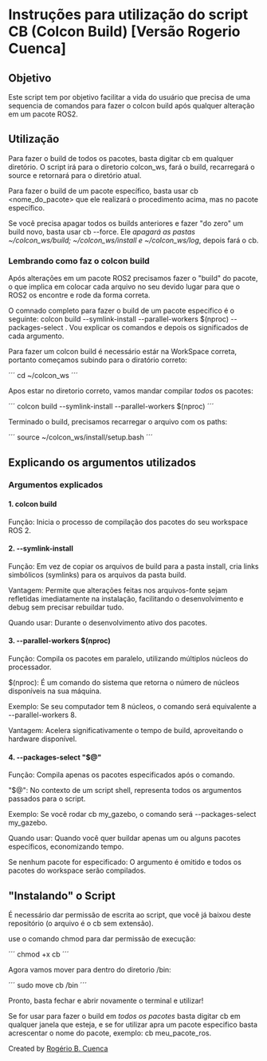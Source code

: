 # Instruções para  utilização do script CB (Colcon Build) [Versão Rogerio Cuenca]

## Objetivo
Este script tem por objetivo facilitar a vida do usuário que precisa de uma sequencia
de comandos para fazer o colcon build após qualquer alteração em um pacote ROS2.

## Utilização

Para fazer o build de todos os pacotes, basta digitar cb em qualquer diretório. O script irá para o diretorio colcon_ws, fará o build, recarregará o source e retornará para o diretório atual.

Para fazer o build de um pacote específico, basta usar cb <nome_do_pacote> que ele realizará o procedimento acima, mas no pacote específico.

Se você precisa apagar todos os builds anteriores e fazer "do zero" um build novo, basta usar cb --force. Ele *apagará as pastas ~/colcon_ws/build; ~/colcon_ws/install e ~/colcon_ws/log*, depois fará o cb.

### Lembrando como faz o colcon build
Após alterações em um pacote ROS2 precisamos fazer o "build" do pacote, o que implica
em colocar cada arquivo no seu devido lugar para que o ROS2 os encontre e rode da forma
correta.

O comnado completo para fazer o build de um pacote especifico é o seguinte:
colcon build --symlink-install --parallel-workers $(nproc) --packages-select <nome do pacote>. Vou explicar os comandos e depois os significados de cada argumento.

Para fazer um colcon build é necessário estár na WorkSpace correta, portanto começamos
subindo para o diratório correto:

´´´
cd ~/colcon_ws
´´´

Apos estar no diretorio correto, vamos mandar compilar *todos* os pacotes:

´´´
colcon build --symlink-install --parallel-workers $(nproc)
´´´

Terminado o build, precisamos recarregar o arquivo com os paths:

´´´
source ~/colcon_ws/install/setup.bash
´´´ 

## Explicando os argumentos utilizados

### Argumentos explicados

#### 1. colcon build
Função: Inicia o processo de compilação dos pacotes do seu workspace ROS 2.

#### 2. --symlink-install
Função: Em vez de copiar os arquivos de build para a pasta install, cria links simbólicos (symlinks) para os arquivos da pasta build.

Vantagem: Permite que alterações feitas nos arquivos-fonte sejam refletidas imediatamente na instalação, facilitando o desenvolvimento e debug sem precisar rebuildar tudo.

Quando usar: Durante o desenvolvimento ativo dos pacotes.

#### 3. --parallel-workers $(nproc)
Função: Compila os pacotes em paralelo, utilizando múltiplos núcleos do processador.

$(nproc): É um comando do sistema que retorna o número de núcleos disponíveis na sua máquina.

Exemplo: Se seu computador tem 8 núcleos, o comando será equivalente a --parallel-workers 8.

Vantagem: Acelera significativamente o tempo de build, aproveitando o hardware disponível.

#### 4. --packages-select "$@"
Função: Compila apenas os pacotes especificados após o comando.

"$@": No contexto de um script shell, representa todos os argumentos passados para o script.

Exemplo: Se você rodar cb my_gazebo, o comando será --packages-select my_gazebo.

Quando usar: Quando você quer buildar apenas um ou alguns pacotes específicos, economizando tempo.

Se nenhum pacote for especificado: O argumento é omitido e todos os pacotes do workspace serão compilados.

## "Instalando" o Script

É necessário dar permissão de escrita ao script, que você já baixou deste repositório (o arquivo é o cb sem extensão).

use o comando chmod para dar permissão de execução:

´´´
chmod +x cb
´´´

Agora vamos mover para dentro do diretorio /bin:

´´´
sudo move cb /bin
´´´

Pronto, basta fechar e abrir novamente o terminal e utilizar!

Se for usar para fazer o build em *todos os pacotes* basta digitar cb em qualquer janela que esteja, e se for utilizar apra um pacote especifico basta acrescentar o nome do pacote, exemplo: cb meu_pacote_ros.




Created by [Rogério B. Cuenca](mailto:rogeriobcuenca@gmail.com)
